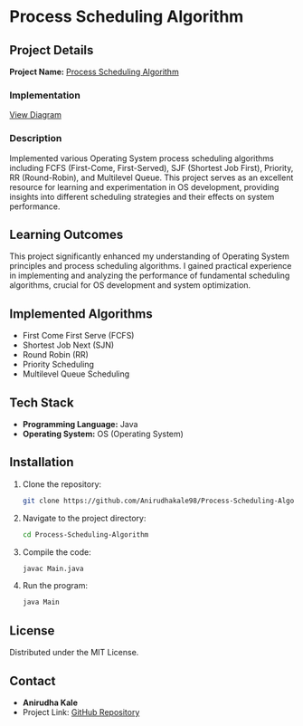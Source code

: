 # Process Scheduling Algorithm

## Project Details

**Project Name:** [Process Scheduling Algorithm](https://github.com/Anirudhakale98/Process-Scheduling-Algorithm)

### Implementation

[View Diagram](https://app.diagrams.net/#G1LoWSkPyGp3AuPDkgEMpI5QFOINz75B1b#%7B%22pageId%22%3A%22DjGH0MdUhOW5WfDmoaSD%22%7D)

### Description

Implemented various Operating System process scheduling algorithms including FCFS (First-Come, First-Served), SJF (Shortest Job First), Priority, RR (Round-Robin), and Multilevel Queue. This project serves as an excellent resource for learning and experimentation in OS development, providing insights into different scheduling strategies and their effects on system performance.

## Learning Outcomes

This project significantly enhanced my understanding of Operating System principles and process scheduling algorithms. I gained practical experience in implementing and analyzing the performance of fundamental scheduling algorithms, crucial for OS development and system optimization.

## Implemented Algorithms

- First Come First Serve (FCFS)
- Shortest Job Next (SJN)
- Round Robin (RR)
- Priority Scheduling
- Multilevel Queue Scheduling

## Tech Stack

- **Programming Language:** Java
- **Operating System:** OS (Operating System)

## Installation

1. Clone the repository:
   ```bash
   git clone https://github.com/Anirudhakale98/Process-Scheduling-Algorithm.git
   ```

2. Navigate to the project directory:
   ```bash
   cd Process-Scheduling-Algorithm
   ```

3. Compile the code:
   ```bash
   javac Main.java
   ```

4. Run the program:
   ```bash
   java Main
   ```

## License

Distributed under the MIT License.

## Contact

- **Anirudha Kale**
- Project Link: [GitHub Repository](https://github.com/Anirudhakale98/Process-Scheduling-Algorithm)


